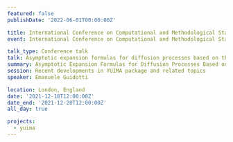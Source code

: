 ```yaml
---
featured: false
publishDate: '2022-06-01T00:00:00Z'

title: International Conference on Computational and Methodological Statistics (CMStatistics)
event: International Conference on Computational and Methodological Statistics

talk_type: Conference talk
talk: Asymptotic expansion formulas for diffusion processes based on the perturbation method
summary: Asymptotic Expansion Formulas for Diffusion Processes Based on the Perturbation Method
session: Recent developments in YUIMA package and related topics
speaker: Emanuele Guidotti

location: London, England
date: '2021-12-18T12:00:00Z'
date_end: '2021-12-20T12:00:00Z'
all_day: true

projects:
  - yuima
---
```

